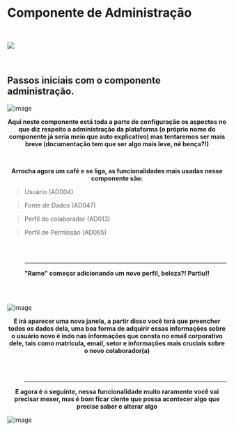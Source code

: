 # Componente de Administração
<br>


![](https://media1.giphy.com/media/qqtvGYCjDNwac/giphy.gif?cid=ecf05e47kb11i7j7yo2kpihlj380sh4qxmwh1f43gqu2c47c&rid=giphy.gif&ct=g)

<br>

## Passos iniciais com o componente administração.

![image](https://user-images.githubusercontent.com/95197081/173100235-dde53ef8-394e-4651-974c-703115a37fff.png) 

<p align = "center">
    <strong> Aqui neste componente está toda a parte de configuração os aspectos no que diz respeito a administração da plataforma (o próprio nome do componente já                  seria meio que auto explicativo) mas tentaremos ser mais breve (documentação tem que ser algo mais leve, né bença?!) </strong> 
</p>

<br>
<p align = "center">
    <strong> Arrocha agora um café e se liga, as funcionalidades mais usadas nesse componente são: </strong> 
</p>

> Usuário (AD004)

> Fonte de Dados (AD047)

> Perfil do colaborador (AD013)

> Perfil de Permissão (AD065)
<br>
<br>

> ------------------------------------------------------

<p align = "center">
    <strong> "Ramo" começar adicionando um novo perfil, beleza?! Partiu!! </strong> 
</p>

<br>
<br>

![image](https://user-images.githubusercontent.com/95197081/173576206-b71557ec-2407-4d77-8d05-0a3c9202eda8.png)


<p align = "center">
    <strong> E irá aparecer uma nova janela, a partir disso você terá que preencher todos os dados dela, uma boa forma de adquirir essas informações sobre o usuário novo é indo nas informações que consta no email corporativo dele, tais como matrícula, email, setor e informações mais cruciais sobre o novo colaborador(a) </strong> 
</p>

<br>
<br>

> --------------------------------------------------------

<p align = "center">
    <strong> E agora é o seguinte, nessa funcionalidade muito raramente você vai precisar mexer, mas é bom ficar ciente que possa acontecer algo que precise saber e                alterar algo </strong> 
</p>

![image](https://user-images.githubusercontent.com/95197081/173606169-68e63dc7-4d2e-497d-8856-da0cc7e2c458.png)




